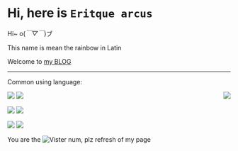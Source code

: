 # Hi, here is `Eritque arcus`

Hi~ o(*￣▽￣*)ブ

This name is mean the rainbow in Latin

Welcome to [my BLOG](https://blog.csdn.net/qq_40832960)

---

Common using language:

<a href="https://github.com/anuraghazra/github-readme-stats"><img align="right" src="https://github-readme-stats.vercel.app/api?theme=vue&include_all_commits=true&username=Nambers&show_icons=true&hide_border=true"></a>

![](https://img.shields.io/badge/-Python-blue?style=flat-square&logo=Python&logoColor=fff)
![](https://img.shields.io/badge/-Html5-red?style=flat-square&logo=Html5&logoColor=fff)

![](https://img.shields.io/badge/-Kotlin-orange?style=flat-square&logo=Kotlin&logoColor=fff)
![](https://img.shields.io/badge/-Java-ab7221?style=flat-square&logo=Java&logoColor=fff)

![](https://img.shields.io/badge/-C++-darkblue?style=flat-square&logo=C%2B%2B&logoColor=fff)
![](https://img.shields.io/badge/-Unity-black?style=flat-square&logo=Unity&logoColor=fff)

You are the ![Vister num, plz refresh](https://visitor-badge.glitch.me/badge?page_id=Nambers.Nambers.readme) of my page
<!--[![Top Langs](https://github-readme-stats.vercel.app/api/top-langs/?username=Nambers)](https://github.com/anuraghazra/github-readme-stats)-->

